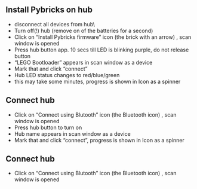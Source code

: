 ## Install Pybricks on hub

* disconnect all devices from hub\
* Turn off(!) hub (remove on of the batteries for a second)
* Click on “Install Pybricks firmware” icon (the brick with an arrow) , scan window is opened
* Press hub button app. 10 secs till LED is blinking purple, do not release button
* “LEGO Bootloader” appears in scan window as a device
* Mark that and click “connect”
* Hub LED status changes to red/blue/green
* this may take some minutes, progress is shown in Icon as a spinner

## Connect hub
* Click on “Connect using Blutooth” icon (the Bluetooth icon) , scan window is opened
* Press hub button to turn on
* Hub name appears in scan window as a device
* Mark that and click “connect”, progress is shown in Icon as a spinner
## Connect hub
* Click on “Connect using Blutooth” icon (the Bluetooth icon) , scan window is opened
